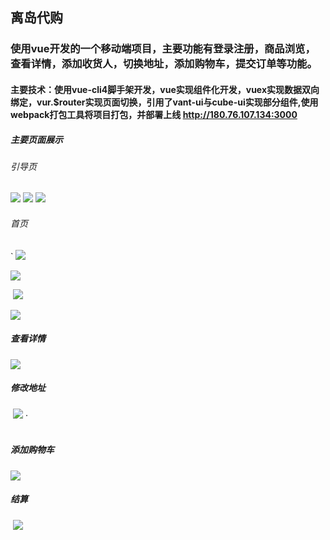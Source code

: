 ## 离岛代购

###    	使用vue开发的一个移动端项目，主要功能有登录注册，商品浏览，查看详情，添加收货人，切换地址，添加购物车，提交订单等功能。

#### 		主要技术：使用vue-cli4脚手架开发，vue实现组件化开发，vuex实现数据双向绑定，vur.$router实现页面切换，引用了vant-ui与cube-ui实现部分组件,使用webpack打包工具将项目打包，并部署上线 http://180.76.107.134:3000

##### 主要页面展示

###### 引导页

<img src="./img/20191128200820.jpg">

<img src="./img/20191128200929.jpg">

<img src="./img/20191128200946.jpg">

###### 首页 

`											<img src="./img/20191128202714.jpg">

<img src="./img/20191128201153.jpg">

​											 <img src="./img/20191128201153.jpg">

<img src="./img/20191128201242.jpg">

##### 查看详情
<img src="./img/20191128203315.jpg">

##### 修改地址

​											 <img src="./img/20191128201319.jpg">					·	 
​	

##### 添加购物车
<img src="./img/20191128203243.jpg">

##### 结算
​											 <img src="./img/20191128203425.jpg">

